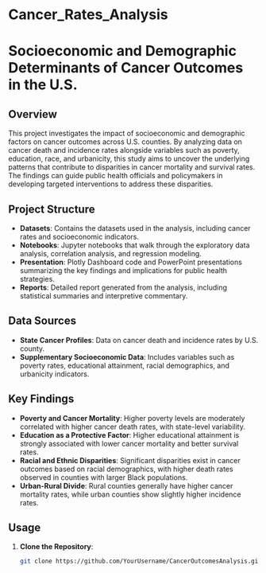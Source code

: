 # Cancer_Rates_Analysis
# Socioeconomic and Demographic Determinants of Cancer Outcomes in the U.S.

## Overview

This project investigates the impact of socioeconomic and demographic factors on cancer outcomes across U.S. counties. By analyzing data on cancer death and incidence rates alongside variables such as poverty, education, race, and urbanicity, this study aims to uncover the underlying patterns that contribute to disparities in cancer mortality and survival rates. The findings can guide public health officials and policymakers in developing targeted interventions to address these disparities.

## Project Structure

- **Datasets**: Contains the datasets used in the analysis, including cancer rates and socioeconomic indicators.
- **Notebooks**: Jupyter notebooks that walk through the exploratory data analysis, correlation analysis, and regression modeling.
- **Presentation**: Plotly Dashboard code and PowerPoint presentations summarizing the key findings and implications for public health strategies.
- **Reports**: Detailed report generated from the analysis, including statistical summaries and interpretive commentary.

## Data Sources

- **State Cancer Profiles**: Data on cancer death and incidence rates by U.S. county.
- **Supplementary Socioeconomic Data**: Includes variables such as poverty rates, educational attainment, racial demographics, and urbanicity indicators.

## Key Findings

- **Poverty and Cancer Mortality**: Higher poverty levels are moderately correlated with higher cancer death rates, with state-level variability.
- **Education as a Protective Factor**: Higher educational attainment is strongly associated with lower cancer mortality and better survival rates.
- **Racial and Ethnic Disparities**: Significant disparities exist in cancer outcomes based on racial demographics, with higher death rates observed in counties with larger Black populations.
- **Urban-Rural Divide**: Rural counties generally have higher cancer mortality rates, while urban counties show slightly higher incidence rates.

## Usage

1. **Clone the Repository**:  
   ```bash
   git clone https://github.com/YourUsername/CancerOutcomesAnalysis.git

